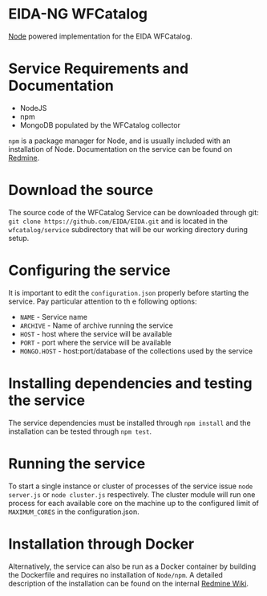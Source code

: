 # EIDA-NG WFCatalog
[Node](https://nodejs.org/en/) powered implementation for the EIDA WFCatalog.

# Service Requirements and Documentation
* NodeJS
* npm
* MongoDB populated by the WFCatalog collector

`npm` is a package manager for Node, and is usually included with an installation of Node. Documentation on the service can be found on [Redmine](https://dev.knmi.nl/projects/eida/wiki/WFCatalog#3-EIDANG-WFCatalog-Web-Service).

# Download the source
The source code of the WFCatalog Service can be downloaded through git: `git clone https://github.com/EIDA/EIDA.git` and is located in the `wfcatalog/service` subdirectory that will be our working directory during setup.

# Configuring the service
It is important to edit the `configuration.json` properly before starting the service. Pay particular attention to th
e following options:

* `NAME` - Service name
* `ARCHIVE` - Name of archive running the service
* `HOST` - host where the service will be available
* `PORT` - port where the service will be available
* `MONGO.HOST` - host:port/database of the collections used by the service

# Installing dependencies and testing the service
The service dependencies must be installed through `npm install` and the installation can be tested through `npm test`.

# Running the service
To start a single instance or cluster of processes of the service issue `node server.js` or `node cluster.js` respectively. The cluster module will run one process for each available core on the machine up to the configured limit of `MAXIMUM_CORES` in the configuration.json.

# Installation through Docker
Alternatively, the service can also be run as a Docker container by building the Dockerfile and requires no installation of `Node/npm`. A detailed description of the installation can be found on the internal [Redmine Wiki](https://dev.knmi.nl/projects/eida/wiki/WFCatalogDocker).
